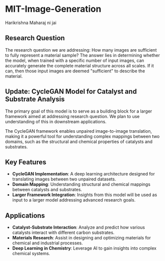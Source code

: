 # MIT-Image-Generation
Harikrishna Maharaj ni jai
## Research Question
The research question we are addressing: How many images are sufficient to fully represent a material sample? 
The answer lies in determining whether the model, when trained with a specific number of input images, can accurately generate the complete material structure across all scales. If it can, then those input images are deemed "sufficient" to describe the material.

## Update: CycleGAN Model for Catalyst and Substrate Analysis

The primary goal of this model is to serve as a building block for a larger framework aimed at addressing research question. We plan to use understanding of this in downstream applications. 

The CycleGAN framework enables unpaired image-to-image translation, making it a powerful tool for understanding complex mappings between two domains, such as the structural and chemical properties of catalysts and substrates.

## Key Features
- **CycleGAN Implementation**: A deep learning architecture designed for translating images between two unpaired datasets.
- **Domain Mapping**: Understanding structural and chemical mappings between catalysts and substrates.
- **Larger Framework Integration**: Insights from this model will be used as input to a larger model addressing advanced research goals.

## Applications
- **Catalyst-Substrate Interaction**: Analyze and predict how various catalysts interact with different carbon substrates.
- **Materials Research**: Assist in designing and optimizing materials for chemical and industrial processes.
- **Deep Learning in Chemistry**: Leverage AI to gain insights into complex chemical systems.




